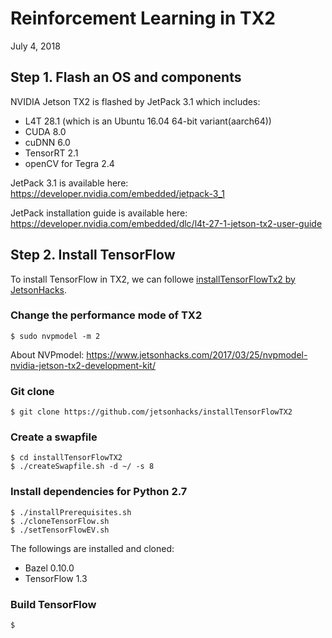 # Reinforcement Learning in TX2
July 4, 2018

## Step 1. Flash an OS and components
NVIDIA Jetson TX2 is flashed by JetPack 3.1 which includes:
* L4T 28.1 (which is an Ubuntu 16.04 64-bit variant(aarch64))
* CUDA 8.0
* cuDNN 6.0
* TensorRT 2.1
* openCV for Tegra 2.4

JetPack 3.1 is available here: 
  https://developer.nvidia.com/embedded/jetpack-3_1
  
JetPack installation guide is available here: 
  https://developer.nvidia.com/embedded/dlc/l4t-27-1-jetson-tx2-user-guide

## Step 2. Install TensorFlow
To install TensorFlow in TX2, we can followe [installTensorFlowTx2 by JetsonHacks](https://github.com/jetsonhacks/installTensorFlowTX2).

### Change the performance mode of TX2
```
$ sudo nvpmodel -m 2
```
About NVPmodel: https://www.jetsonhacks.com/2017/03/25/nvpmodel-nvidia-jetson-tx2-development-kit/

### Git clone
```
$ git clone https://github.com/jetsonhacks/installTensorFlowTX2
```

### Create a swapfile
```
$ cd installTensorFlowTX2
$ ./createSwapfile.sh -d ~/ -s 8
```

### Install dependencies for Python 2.7
```
$ ./installPrerequisites.sh
$ ./cloneTensorFlow.sh
$ ./setTensorFlowEV.sh
```

The followings are installed and cloned:
* Bazel 0.10.0
* TensorFlow 1.3

### Build TensorFlow
```
$ 
```
